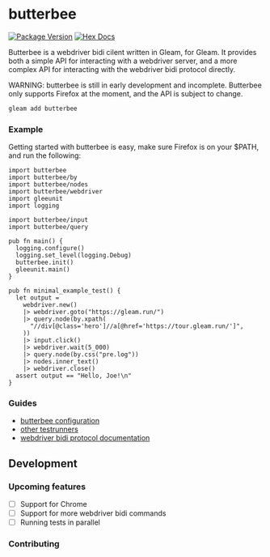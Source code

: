 # butterbee


[![Package Version](https://img.shields.io/hexpm/v/butterbee)](https://hex.pm/packages/butterbee)
[![Hex Docs](https://img.shields.io/badge/hex-docs-ffaff3)](https://hexdocs.pm/butterbee/)

Butterbee is a webdriver bidi cilent written in Gleam, for Gleam.
It provides both a simple API for interacting with a webdriver server, 
and a more complex API for interacting with the webdriver bidi protocol directly.

WARNING: butterbee is still in early development and incomplete. Butterbee only supports Firefox at the moment, and the API is subject to change.

```sh
gleam add butterbee
```

### Example

Getting started with butterbee is easy, make sure Firefox is on your $PATH, and run the following:

```gleam
import butterbee
import butterbee/by
import butterbee/nodes
import butterbee/webdriver
import gleeunit
import logging

import butterbee/input
import butterbee/query

pub fn main() {
  logging.configure()
  logging.set_level(logging.Debug)
  butterbee.init()
  gleeunit.main()
}

pub fn minimal_example_test() {
  let output =
    webdriver.new()
    |> webdriver.goto("https://gleam.run/")
    |> query.node(by.xpath(
      "//div[@class='hero']//a[@href='https://tour.gleam.run/']",
    ))
    |> input.click()
    |> webdriver.wait(5_000)
    |> query.node(by.css("pre.log"))
    |> nodes.inner_text()
    |> webdriver.close()
  assert output == "Hello, Joe!\n"
}
```

### Guides

- [butterbee configuration](https://hexdocs.pm/butterbee/configuration)
- [other testrunners](https://hexdocs.pm/butterbee/test-runners)
- [webdriver bidi protocol documentation](https://w3c.github.io/webdriver-bidi/)


## Development

### Upcoming features

- [ ] Support for Chrome
- [ ] Support for more webdriver bidi commands
- [ ] Running tests in parallel

### Contributing
